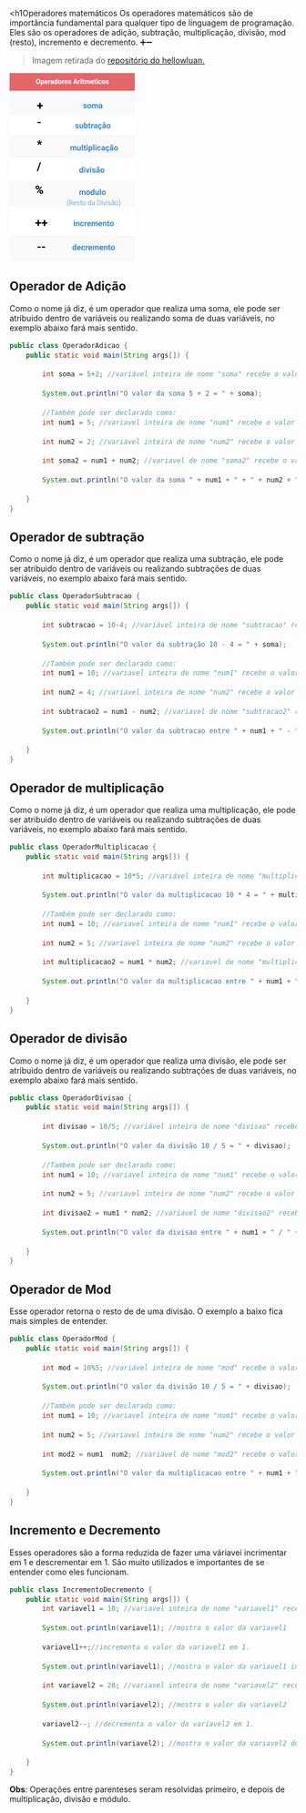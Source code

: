<h1Operadores matemáticos</h1>
Os operadores matemáticos são de importância fundamental para qualquer tipo de linguagem de programação. Eles são os operadores de adição, subtração, multiplicação, divisão, mod (resto), incremento e decremento. ➕➖

>Imagem retirada do <a href="https://github.com/hellowluan/java-basico" target="_blank"> repositório do hellowluan.

<img src="../img/OperadoresMatematicos.png"></a>

<h2> Operador de Adição </h2>
Como o nome já diz, é um operador que realiza uma soma, ele pode ser atribuido dentro de variáveis ou realizando soma de duas variáveis, no exemplo abaixo fará mais sentido.

```java
public class OperadorAdicao {
    public static void main(String args[]) {

        int soma = 5+2; //variável inteira de nome "soma" recebe o valor da soma entre 5 e 2;

        System.out.println("O valor da soma 5 + 2 = " + soma);

        //Também pode ser declarado como:
        int num1 = 5; //variavel inteira de nome "num1" recebe o valor de 5.

        int num2 = 2; //variavel inteira de nome "num2" recebe o valor de 2.

        int soma2 = num1 + num2; //variavel de nome "soma2" recebe o valor da soma entre as variaveis de nome "num1" e "num2"

        System.out.println("O valor da soma " + num1 + " + " + num2 + " = " + soma2);

    }
}
```

<h2> Operador de subtração </h2>

Como o nome já diz, é um operador que realiza uma subtração, ele pode ser atribuido dentro de variáveis ou realizando subtrações de duas variáveis, no exemplo abaixo fará mais sentido.

```java
public class OperadorSubtracao {
    public static void main(String args[]) {

        int subtracao = 10-4; //variável inteira de nome "subtracao" recebe o valor da subtracao entre 10 e 4;

        System.out.println("O valor da subtração 10 - 4 = " + soma);

        //Também pode ser declarado como:
        int num1 = 10; //variavel inteira de nome "num1" recebe o valor de 10.

        int num2 = 4; //variavel inteira de nome "num2" recebe o valor de 4.

        int subtracao2 = num1 - num2; //variavel de nome "subtracao2" recebe o valor da subtração entre as variaveis de nome "num1" e "num2"

        System.out.println("O valor da subtracao entre " + num1 + " - " + num2 + " = " + subtracao2);

    }
}
```

<h2> Operador de multiplicação </h2>

Como o nome já diz, é um operador que realiza uma multiplicação, ele pode ser atribuido dentro de variáveis ou realizando subtrações de duas variáveis, no exemplo abaixo fará mais sentido.

```java
public class OperadorMultiplicacao {
    public static void main(String args[]) {

        int multiplicacao = 10*5; //variável inteira de nome "multiplicacao" recebe o valor da multiplicação entre 10 e 5;

        System.out.println("O valor da multiplicacao 10 * 4 = " + multiplicacao);

        //Também pode ser declarado como:
        int num1 = 10; //variavel inteira de nome "num1" recebe o valor de 10.

        int num2 = 5; //variavel inteira de nome "num2" recebe o valor de 5.

        int multiplicacao2 = num1 * num2; //variavel de nome "multiplicacao2" recebe o valor da multiplicacao entre as variaveis de nome "num1" e "num2"

        System.out.println("O valor da multiplicacao entre " + num1 + " * " + num2 + " = " + multiplicacao2);

    }
}
```

<h2> Operador de divisão </h2>

Como o nome já diz, é um operador que realiza uma divisão, ele pode ser atribuido dentro de variáveis ou realizando subtrações de duas variáveis, no exemplo abaixo fará mais sentido.

```java
public class OperadorDivisao {
    public static void main(String args[]) {

        int divisao = 10/5; //variável inteira de nome "divisao" recebe o valor da divisão entre 10 e 5;

        System.out.println("O valor da divisão 10 / 5 = " + divisao);

        //Também pode ser declarado como:
        int num1 = 10; //variavel inteira de nome "num1" recebe o valor de 10.

        int num2 = 5; //variavel inteira de nome "num2" recebe o valor de 5.

        int divisao2 = num1 * num2; //variavel de nome "divisao2" recebe o valor da divisao entre as variaveis de nome "num1" e "num2"

        System.out.println("O valor da divisao entre " + num1 + " / " + num2 + " = " + divisao2);

    }
}
```

<h2> Operador de Mod </h2>

Esse operador retorna o resto de de uma divisão. O exemplo a baixo fica mais simples de entender.

```java
public class OperadorMod {
    public static void main(String args[]) {

        int mod = 10%5; //variável inteira de nome "mod" recebe o valor do resto da divisão entre 10 e 5;

        System.out.println("O valor da divisão 10 / 5 = " + divisao);

        //Também pode ser declarado como:
        int num1 = 10; //variavel inteira de nome "num1" recebe o valor de 10.

        int num2 = 5; //variavel inteira de nome "num2" recebe o valor de 5.

        int mod2 = num1  num2; //variavel de nome "mod2" recebe o valor do resto da divisão entre as variaveis de nome "num1" e "num2"

        System.out.println("O valor da multiplicacao entre " + num1 + " * " + num2 + " = " + multiplicacao2);

    }
}
```

<h2> Incremento e Decremento </h2>
Esses operadores são a forma reduzida de fazer uma váriavei incrimentar em 1 e descrementar em 1. São muito utilizados e importantes de se entender como eles funcionam.

```java
public class IncrementoDecremento {
    public static void main(String args[]) {
        int variavel1 = 10; //variavel inteira de nome "variavel1" recebe o valor 10.
    
        System.out.println(variavel1); //mostra o valor da variavel1

        variavel1++;//incrementa o valor da variavel1 em 1.

        System.out.println(variavel1); //mostra o valor da variavel1 incrementada

        int variavel2 = 20; //variavel inteira de nome "variavel2" recebe o valor de 20.

        System.out.println(variavel2); //mostra o valor da variavel2

        variavel2--; //decrementa o valor da variavel2 em 1.

        System.out.println(variavel2); //mostra o valor da variavel2 decrementada.
 
    }
}
```

**Obs**: Operações entre parenteses seram resolvidas primeiro, e depois de multiplicação, divisão e módulo.
